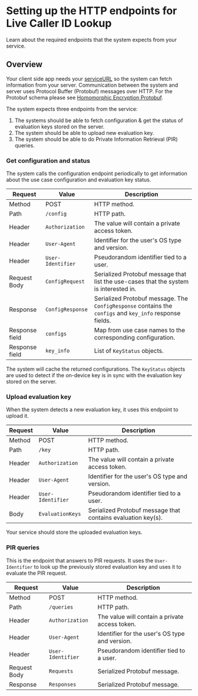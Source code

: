 # Setting up the HTTP endpoints for Live Caller ID Lookup

Learn about the required endpoints that the system expects from your service.

## Overview

Your client side app needs your
[serviceURL](https://developer.apple.com/documentation/sms_and_call_reporting/livecalleridlookupextensioncontext/4365180-serviceurl)
so the system can fetch information from your server. Communication between the system and server uses Protocol
Buffer (Protobuf) messages over HTTP. For the Protobuf schema please see [Homomorphic Encryption
Protobuf](https://github.com/apple/swift-homomorphic-encryption-protobuf).


The system expects three endpoints from the service:

1. The systems should be able to fetch configuration & get the status of evaluation keys stored on the server.
2. The system should be able to upload new evaluation key.
3. The system should be able to do Private Information Retrieval (PIR) queries.

### Get configuration and status
The system calls the configuration endpoint periodically to get information about the use case configuration and
evaluation key status.

Request        | Value              | Description
-------------- | ------------------ | -----------
Method         | POST               | HTTP method.
Path           | `/config`          | HTTP path.
Header         | `Authorization`    | The value will contain a private access token.
Header         | `User-Agent`       | Identifier for the user's OS type and version.
Header         | `User-Identifier`  | Pseudorandom identifier tied to a user.
Request Body   | `ConfigRequest`    | Serialized Protobuf message that list the use-cases that the system is interested in.
Response       | `ConfigResponse`   | Serialized Protobuf message. The `ConfigResponse` contains the `configs` and `key_info` response fields.
Response field | `configs`          | Map from use case names to the corresponding configuration.
Response field | `key_info`         | List of `KeyStatus` objects.

The system will cache the returned configurations. The `KeyStatus` objects are used to detect if the on-device key is in
sync with the evaluation key stored on the server.

### Upload evaluation key
When the system detects a new evaluation key, it uses this endpoint to upload it.

Request        | Value              | Description
-------------- | ------------------ | -----------
Method         | POST               | HTTP method.
Path           | `/key`             | HTTP path.
Header         | `Authorization`    | The value will contain a private access token.
Header         | `User-Agent`       | Identifier for the user's OS type and version.
Header         | `User-Identifier`  | Pseudorandom identifier tied to a user.
Body           | `EvaluationKeys`   | Serialized Protobuf message that contains evaluation key(s).

Your service should store the uploaded evaluation keys.

### PIR queries
This is the endpoint that answers to PIR requests. It uses the `User-Identifier` to look up the previously stored
evaluation key and uses it to evaluate the PIR request.

Request        | Value              | Description
-------------- | ------------------ | -----------
Method         | POST               | HTTP method.
Path           | `/queries`         | HTTP path.
Header         | `Authorization`    | The value will contain a private access token.
Header         | `User-Agent`       | Identifier for the user's OS type and version.
Header         | `User-Identifier`  | Pseudorandom identifier tied to a user.
Request Body   | `Requests`         | Serialized Protobuf message.
Response       | `Responses`        | Serialized Protobuf message.
